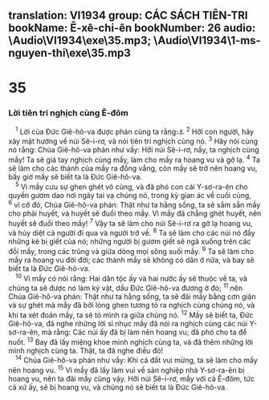 translation: VI1934
group: CÁC SÁCH TIÊN-TRI
bookName: Ê-xê-chi-ên 
bookNumber: 26
audio: \Audio\VI1934\exe\35.mp3; \Audio\VI1934\1-ms-nguyen-thi\exe\35.mp3
-------

<div class="title"><h1>35</h1><h3>Lời tiên tri nghịch cùng Ê-đôm</h3></div>
<span class="verse exe_35_1"> <sup>1</sup> Lời của Đức Giê-hô-va được phán cùng ta rằng:<a data-toggle="tooltip" data-placement="bottom" title="Es 34:5-17; 63:1-6; Gie 49:7-22; Exe 25:12-14; Am 1:11-12; Ápđia 1-14; Ma 1:2-5">⚓</a></span>
<span class="verse exe_35_2"><sup>2</sup> Hỡi con người, hãy xây mặt hướng về núi Sê-i-rơ, và nói tiên tri nghịch cùng nó. </span>
<span class="verse exe_35_3"><sup>3</sup> Hãy nói cùng nó rằng: Chúa Giê-hô-va phán như vầy: Hỡi núi Sê-i-rơ, nầy, ta nghịch cùng mầy! Ta sẽ giá tay nghịch cùng mầy, làm cho mầy ra hoang vu và gở lạ. </span>
<span class="verse exe_35_4"><sup>4</sup> Ta sẽ làm cho các thành của mầy ra đồng vắng, còn mầy sẽ trở nên hoang vu, bấy giờ mầy sẽ biết ta là Đức Giê-hô-va. <br/></span>
<span class="verse exe_35_5"> <sup>5</sup> Vì mầy cưu sự ghen ghét vô cùng, và đã phó con cái Y-sơ-ra-ên cho quyền gươm dao nơi ngày tai vạ chúng nó, trong kỳ gian ác về cuối cùng, </span>
<span class="verse exe_35_6"><sup>6</sup> vì cớ đó, Chúa Giê-hô-va phán: Thật như ta hằng sống, ta sẽ sắm sẵn mầy cho phải huyết, và huyết sẽ đuổi theo mầy. Vì mầy đã chẳng ghét huyết, nên huyết sẽ đuổi theo mầy! </span>
<span class="verse exe_35_7"><sup>7</sup> Vậy ta sẽ làm cho núi Sê-i-rơ ra gở lạ hoang vu, và hủy diệt cả người đi qua và người trở về. </span>
<span class="verse exe_35_8"><sup>8</sup> Ta sẽ làm cho các núi nó đầy những kẻ bị giết của nó; những người bị gươm giết sẽ ngã xuống trên các đồi mầy, trong các trũng và giữa dòng mọi sông suối mầy. </span>
<span class="verse exe_35_9"><sup>9</sup> Ta sẽ làm cho mầy ra hoang vu đời đời; các thành mầy sẽ không có dân ở nữa, và bay sẽ biết ta là Đức Giê-hô-va. <br/></span>
<span class="verse exe_35_10"> <sup>10</sup> Vì mầy có nói rằng: Hai dân tộc ấy và hai nước ấy sẽ thuộc về ta, và chúng ta sẽ được nó làm kỷ vật, dầu Đức Giê-hô-va đương ở đó; </span>
<span class="verse exe_35_11"><sup>11</sup> nên Chúa Giê-hô-va phán: Thật như ta hằng sống, ta sẽ đãi mầy bằng cơn giận và sự ghét mà mầy đã bởi lòng ghen tương tỏ ra nghịch cùng chúng nó, và khi ta xét đoán mầy, ta sẽ tỏ mình ra giữa chúng nó. </span>
<span class="verse exe_35_12"><sup>12</sup> Mầy sẽ biết ta, Đức Giê-hô-va, đã nghe những lời sỉ nhục mầy đã nói ra nghịch cùng các núi Y-sơ-ra-ên, mà rằng: Các núi ấy đã bị làm nên hoang vu; đã phó cho ta để nuốt. </span>
<span class="verse exe_35_13"><sup>13</sup> Bay đã lấy miệng khoe mình nghịch cùng ta, và đã thêm những lời mình nghịch cùng ta. Thật, ta đã nghe điều đó! <br/></span>
<span class="verse exe_35_14"> <sup>14</sup> Chúa Giê-hô-va phán như vầy: Khi cả đất vui mừng, ta sẽ làm cho mầy nên hoang vu. </span>
<span class="verse exe_35_15"><sup>15</sup> Vì mầy đã lấy làm vui về sản nghiệp nhà Y-sơ-ra-ên bị hoang vu, nên ta đãi mầy cũng vậy. Hỡi núi Sê-i-rơ, mầy với cả Ê-đôm, tức cả xứ ấy, sẽ bị hoang vu, và chúng nó sẽ biết ta là Đức Giê-hô-va. <br/></span>
